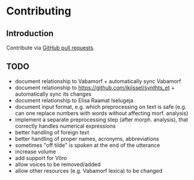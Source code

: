 Contributing
============

Introduction
------------

Contribute via [GitHub pull requests](https://help.github.com/articles/about-pull-requests/).


TODO
----

- document relationship to Vabamorf + automatically sync Vabamorf
- document relationship to <https://github.com/ikiissel/synthts_et> + automatically sync its changes
- document relationship to Elisa Raamat Iselugeja
- document input format, e.g. which preprocessing on text is safe (e.g. can one replace numbers with words without affecting morf. analysis)
- implement a separate preprocessing step (after morph. analysis), that correctly handles numerical expressions
- better handling of foreign text
- better handling of proper names, acronyms, abbreviations
- sometimes "off tilde" is spoken at the end of the utterance
- increase volume
- add support for Võro
- allow voices to be removed/added
- allow other resources (e.g. Vabamorf lexica) to be changed
